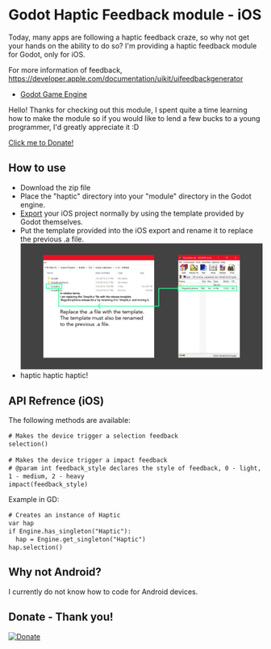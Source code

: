 Godot Haptic Feedback module - iOS
==========

Today, many apps are following a haptic feedback craze, so why not get your hands on the ability to do so? I'm providing a haptic feedback module for Godot, only for iOS.

For more information of feedback, https://developer.apple.com/documentation/uikit/uifeedbackgenerator

- [Godot Game Engine](https://godotengine.org/)

Hello! Thanks for checking out this module, I spent quite a time learning how to make the module so if you would like to lend a few bucks to a young programmer, I'd greatly appreciate it :D

[Click me to Donate!](https://www.paypal.me/Moonsdontburn)

How to use
----------

- Download the zip file
- Place the "haptic" directory into your "module" directory in the Godot engine.
- [Export](https://docs.godotengine.org/en/3.1/getting_started/workflow/export/exporting_projects.html) your iOS project normally by using the template provided by Godot themselves.
- Put the template provided into the iOS export and rename it to replace the previous .a file.
![Export Screenshot](/Example.png "Example Screenshot")
- haptic haptic haptic!

API Refrence (iOS)
----------
The following methods are available:
```
# Makes the device trigger a selection feedback
selection()

# Makes the device trigger a impact feedback
# @param int feedback_style declares the style of feedback, 0 - light, 1 - medium, 2 - heavy
impact(feedback_style)
```
Example in GD:
```
# Creates an instance of Haptic
var hap
if Engine.has_singleton("Haptic"):
  hap = Engine.get_singleton("Haptic")
hap.selection()
```
Why not Android?
-----------

I currently do not know how to code for Android devices.

Donate - Thank you!
-----------
[![Donate](https://img.shields.io/badge/Donate-PayPal-green.svg)](https://www.paypal.me/Moonsdontburn)

